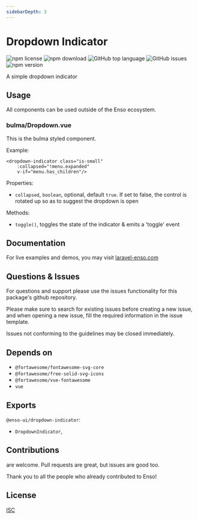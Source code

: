```yaml
---
sidebarDepth: 3
---
```


# Dropdown Indicator

![npm license](https://img.shields.io/npm/l/@enso-ui/dropdown.svg) 
![npm download](https://img.shields.io/npm/dm/@enso-ui/dropdown.svg) 
![GitHub top language](https://img.shields.io/github/languages/top/enso-ui/dropdown.svg) 
![GitHub issues](https://img.shields.io/github/issues/enso-ui/dropdown.svg) 
![npm version](https://img.shields.io/npm/v/@enso-ui/dropdown.svg) 

A simple dropdown indicator

## Usage
All components can be used outside of the Enso ecosystem.

### bulma/Dropdown.vue
This is the bulma styled component.

Example:
```vuejs
<dropdown-indicator class="is-small"
    :collapsed="!menu.expanded"
    v-if="menu.has_children"/>
```

Properties:
- `collapsed`, `boolean`, optional, default `true`. 
If set to false, the control is rotated up so as to suggest the dropdown is open 


Methods:
- `toggle()`, toggles the state of the indicator & emits a 'toggle' event

## Documentation

For live examples and demos, you may visit [laravel-enso.com](https://www.laravel-enso.com)

## Questions & Issues

For questions and support please use the issues functionality
for this package's github repository.

Please make sure to search for existing issues before creating a new issue,
and when opening a new issue, fill the required information in the issue template.

Issues not conforming to the guidelines may be closed immediately.

## Depends on

- `@fortawesome/fontawesome-svg-core`
- `@fortawesome/free-solid-svg-icons`
- `@fortawesome/vue-fontawesome`
- `vue`

## Exports

`@enso-ui/dropdown-indicator`:
- `DropdownIndicator`,

## Contributions

are welcome. Pull requests are great, but issues are good too.

Thank you to all the people who already contributed to Enso!

## License

[ISC](https://opensource.org/licenses/ISC)
